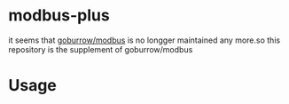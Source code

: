 # modbus-plus
it seems that [goburrow/modbus](<https://github.com/goburrow/modbus>) is no longger maintained any more.so this repository is the supplement of goburrow/modbus

# Usage



